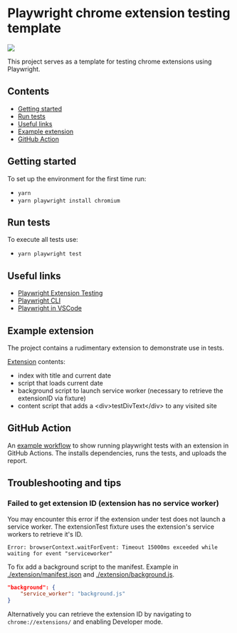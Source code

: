 # Playwright chrome extension testing template

![ ](https://github.com/kelseyaubrecht/playwright-chrome-extension-testing-template/actions/workflows/test_playwright.yml/badge.svg)

This project serves as a template for testing chrome extensions using Playwright.

## Contents

- [Getting started](#getting-started)
- [Run tests](#run-tests)
- [Useful links](#useful-links)
- [Example extension](#example-extension)
- [GitHub Action](github-action)

## Getting started

To set up the environment for the first time run:

- `yarn`
- `yarn playwright install chromium`

## Run tests

To execute all tests use:

- `yarn playwright test`

## Useful links

- [Playwright Extension Testing](https://playwright.dev/docs/chrome-extensions)
- [Playwright CLI](https://playwright.dev/docs/test-cli)
- [Playwright in VSCode](https://playwright.dev/docs/getting-started-vscode)

## Example extension

The project contains a rudimentary extension to demonstrate use in tests.

[Extension](extension) contents:

- index with title and current date
- script that loads current date
- background script to launch service worker (necessary to retrieve the extensionID via fixture)
- content script that adds a \<div>testDivText\</div> to any visited site

## GitHub Action

An [example workflow](.github/workflows/test_playwright.yml) to show running playwright tests with an extension in GitHub Actions.
The installs dependencies, runs the tests, and uploads the report.

## Troubleshooting and tips

### Failed to get extension ID (extension has no service worker)

You may encounter this error if the extension under test does not launch a service worker.
The extensionTest fixture uses the extension's service workers to retrieve it's ID.

```log
Error: browserContext.waitForEvent: Timeout 15000ms exceeded while waiting for event "serviceworker"
```

To fix add a background script to the manifest. Example in [./extension/manifest.json](extension/manifest.json) and [./extension/background.js](extension/background.js).

```json
"background": {
    "service_worker": "background.js"
}
```

Alternatively you can retrieve the extension ID by navigating to `chrome://extensions/` and enabling Developer mode.
